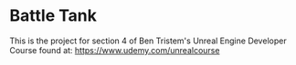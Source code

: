 # Battle Tank

This is the project for section 4 of Ben Tristem's Unreal Engine Developer Course found at: https://www.udemy.com/unrealcourse 
